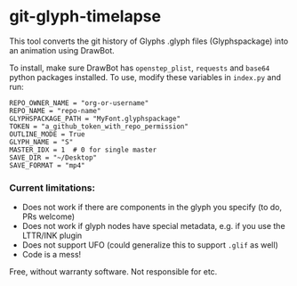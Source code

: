 # git-glyph-timelapse

This tool converts the git history of Glyphs .glyph files (Glyphspackage) into an animation using DrawBot.

To install, make sure DrawBot has `openstep_plist`, `requests` and `base64` python packages installed. To use, modify these variables in `index.py` and run:

```
REPO_OWNER_NAME = "org-or-username"
REPO_NAME = "repo-name"
GLYPHSPACKAGE_PATH = "MyFont.glyphspackage"
TOKEN = "a_github_token_with_repo_permission"
OUTLINE_MODE = True
GLYPH_NAME = "S"
MASTER_IDX = 1  # 0 for single master
SAVE_DIR = "~/Desktop"
SAVE_FORMAT = "mp4"
```

### Current limitations:
- Does not work if there are components in the glyph you specify (to do, PRs welcome)
- Does not work if glyph nodes have special metadata, e.g. if you use the LTTR/INK plugin
- Does not support UFO (could generalize this to support `.glif` as well)
- Code is a mess!

Free, without warranty software. Not responsible for etc.